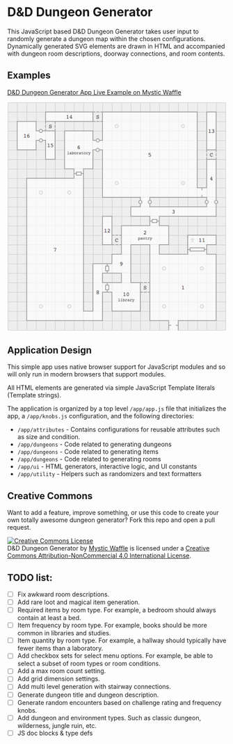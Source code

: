 # D&D Dungeon Generator

This JavaScript based D&D Dungeon Generator takes user input to randomly
generate a dungeon map within the chosen configurations. Dynamically
generated SVG elements are drawn in HTML and accompanied with dungeon room
descriptions, doorway connections, and room contents.

## Examples

[D&D Dungeon Generator App Live Example on Mystic Waffle](https://widgets.mysticwaffle.com/dnd-dungeon-generator/)

![D&D Dungeon Generator Map Example](/img/example.png)

## Application Design

This simple app uses native browser support for JavaScript modules and so
will only run in modern browsers that support modules.

All HTML elements are generated via simple JavaScript Template literals
(Template strings).

The application is organized by a top level `/app/app.js` file that initializes
the app, a `/app/knobs.js` configuration, and the following directories:

- `/app/attributes` - Contains configurations for reusable attributes such as
size and condition.
- `/app/dungeons` - Code related to generating dungeons
- `/app/dungeons` - Code related to generating items
- `/app/dungeons` - Code related to generating rooms
- `/app/ui` - HTML generators, interactive logic, and UI constants
- `/app/utility` - Helpers such as randomizers and text formatters

## Creative Commons

Want to add a feature, improve something, or use this code to create your
own totally awesome dungeon generator? Fork this repo and open a pull request.

<a rel="license" href="http://creativecommons.org/licenses/by-nc/4.0/"><img alt="Creative Commons License" style="border-width:0" src="https://i.creativecommons.org/l/by-nc/4.0/88x31.png" /></a><br /><span xmlns:dct="http://purl.org/dc/terms/" href="http://purl.org/dc/dcmitype/InteractiveResource" property="dct:title" rel="dct:type">D&D Dungeon Generator</span> by <a xmlns:cc="http://creativecommons.org/ns#" href="http://widgets.mysticwaffle.com/dnd-dungeon-generator/" property="cc:attributionName" rel="cc:attributionURL">Mystic Waffle</a> is licensed under a <a rel="license" href="http://creativecommons.org/licenses/by-nc/4.0/">Creative Commons Attribution-NonCommercial 4.0 International License</a>.

## TODO list:

- [ ] Fix awkward room descriptions.
- [ ] Add rare loot and magical item generation.
- [ ] Required items by room type. For example, a bedroom should always contain at least a bed.
- [ ] Item frequency by room type. For example, books should be more common in libraries and studies.
- [ ] Item quantity by room type. For example, a hallway should typically have fewer items than a laboratory.
- [ ] Add checkbox sets for select menu options. For example, be able to select a subset of room types or room conditions.
- [ ] Add a max room count setting.
- [ ] Add grid dimension settings.
- [ ] Add multi level generation with stairway connections.
- [ ] Generate dungeon title and dungeon description.
- [ ] Generate random encounters based on challenge rating and frequency knobs.
- [ ] Add dungeon and environment types. Such as classic dungeon, wilderness, jungle ruin, etc.
- [ ] JS doc blocks & type defs
